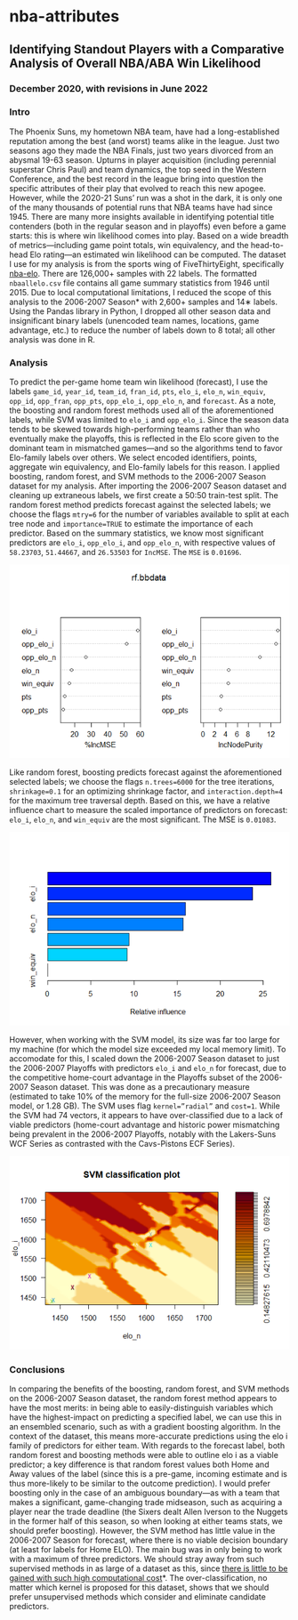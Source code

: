 # nba-attributes
## Identifying Standout Players with a Comparative Analysis of Overall NBA/ABA Win Likelihood
### December 2020, with revisions in June 2022

### Intro
The Phoenix Suns, my hometown NBA team, have had a long-established reputation among the best (and worst) teams alike in the league. Just two seasons ago they made the NBA Finals, just two years divorced from an abysmal 19-63 season. Upturns in player acquisition (including perennial superstar Chris Paul) and team dynamics, the top seed in the Western Conference, and the best record in the league bring into question the specific attributes of their play that evolved to reach this new apogee.
However, while the 2020-21 Suns’ run was a shot in the dark, it is only one of the many thousands of potential runs that NBA teams have had since 1945. There are many more insights available in identifying potential title contenders (both in the regular season and in playoffs) even before a game starts: this is where win likelihood comes into play. Based on a wide breadth of metrics—including game point totals, win equivalency, and the head-to-head Elo rating—an estimated win likelihood can be
computed.
The dataset I use for my analysis is from the sports wing of FiveThirtyEight, specifically [nba-elo](https://github.com/fivethirtyeight/data/tree/master/nba-elo). There are 126,000+ samples with 22 labels. The formatted `nbaallelo.csv` file contains all game summary statistics from 1946 until 2015. Due to local computational limitations, I reduced the scope of this analysis to the 2006-2007 Season* with 2,600+ samples and 14∗ labels. Using the Pandas library in Python, I dropped all other season data and insignificant binary labels (unencoded team names, locations, game advantage, etc.) to reduce the number of labels down to 8 total; all other analysis was done in R.

### Analysis
To predict the per-game home team win likelihood (forecast), I use the labels `game_id`, `year_id`, `team_id`, `fran_id`, `pts`, `elo_i`, `elo_n`, `win_equiv`, `opp_id`, `opp_fran`, `opp_pts`, `opp_elo_i`, `opp_elo_n`, and `forecast`. As a note, the boosting and random forest methods used all of the aforementioned labels, while SVM was limited to `elo_i` and `opp_elo_i`. Since the season data tends to be skewed towards high-performing teams rather than who eventually make the playoffs, this is reflected in the Elo score given to the dominant team in mismatched games—and so the algorithms tend to favor Elo-family labels over others. We select encoded identifiers, points, aggregate win equivalency, and Elo-family labels for this reason. I applied boosting, random forest, and SVM methods to the 2006-2007 Season dataset for my analysis. After importing the 2006-2007 Season dataset and cleaning up extraneous labels, we first create a 50:50 train-test split. The random forest method predicts forecast against the selected labels; we choose the flags `mtry=6` for the number of variables available to split at each tree node and `importance=TRUE` to estimate the importance of each predictor. Based on the summary statistics, we know most significant predictors are `elo_i`, `opp_elo_i`, and `opp_elo_n`, with respective values of `58.23703`, `51.44667`, and `26.53503` for `IncMSE`. The `MSE` is `0.01696`.

![rf plot of variable importance](./rf_varimp.png)

Like random forest, boosting predicts forecast against the aforementioned selected labels; we choose the flags `n.trees=6000` for the tree iterations, `shrinkage=0.1` for an optimizing shrinkage factor, and `interaction.depth=4` for the maximum tree traversal depth. Based on this, we have a relative influence chart to measure the scaled importance of predictors on forecast: `elo_i`, `elo_n`, and `win_equiv` are the most significant. The MSE is `0.01083`.

![bt plot of relative influence](./bt_sumplt.png)

However, when working with the SVM model, its size was far too large for my machine (for which the model size exceeded my local memory limit). To accomodate for this, I scaled down the 2006-2007 Season dataset to just the 2006-2007 Playoffs with predictors `elo_i` and `elo_n` for forecast, due to the competitive home-court advantage in the Playoffs subset of the 2006-2007 Season dataset. This was done as a precautionary measure (estimated to take 10% of the memory for the full-size 2006-2007 Season model, or 1.28 GB). The SVM uses flag `kernel=”radial”` and `cost=1`. While the SVM had 74 vectors, it appears to have over-classified due to a lack of viable predictors (home-court advantage and historic power mismatching being prevalent in the 2006-2007 Playoffs, notably with the Lakers-Suns WCF Series as contrasted with the Cavs-Pistons ECF Series).

![svm plot of radial gradient](./svm_radial.png)

### Conclusions
In comparing the benefits of the boosting, random forest, and SVM methods on the 2006-2007 Season dataset, the random forest method appears to have the most merits: in being able to easily-distinguish variables which have the highest-impact on predicting a specified label, we can use this in an ensembled scenario, such as with a gradient boosting algorithm. In the context of the dataset, this means more-accurate predictions using the elo i family of predictors for either team. With regards to the forecast label, both random forest and boosting methods were able to outline elo i as a viable predictor; a key difference is that random forest values both Home and Away values of the label (since this is a pre-game, incoming estimate and is thus more-likely to be similar to the outcome prediction). I would prefer boosting only in the case of an ambiguous boundary—as with a team that makes a significant, game-changing trade midseason, such as acquiring a player near the trade deadline (the Sixers dealt Allen Iverson to the Nuggets in the former half of this season, so when looking at either teams stats, we should prefer boosting). However, the SVM method has little value in the 2006-2007 Season for forecast, where there is no viable decision boundary (at least for labels for Home ELO). The main bug was in only being to work with a maximum of three predictors. We should stray away from such supervised methods in as large of a dataset as this, since [there is little to be gained with such high computational cost](http://www.gotw.ca/publications/concurrency-ddj.htm)*. The over-classification, no matter which kernel is proposed for this dataset, shows that we should prefer unsupervised methods which consider and eliminate candidate predictors.